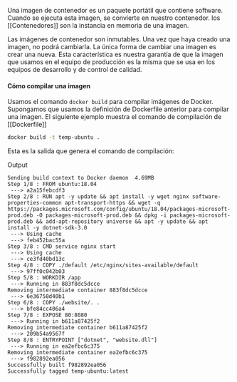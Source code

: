Una imagen de contenedor es un paquete portátil que contiene software. Cuando se ejecuta esta imagen, se convierte en nuestro  contenedor. los [[Contenedores]] son la instancia en memoria de una imagen.

Las imágenes de contenedor son inmutables. Una vez que haya creado una imagen, no podrá cambiarla. La única forma de cambiar una imagen es crear una nueva. Esta característica es nuestra garantía de que la imagen que usamos en el equipo de producción es la misma que se usa en los equipos de desarrollo y de control de calidad.

#### Cómo compilar una imagen


Usamos el comando `docker build` para compilar imágenes de Docker. Supongamos que usamos la definición de Dockerfile anterior para compilar una imagen. El siguiente ejemplo muestra el comando de compilación de [[Dockerfile]]


``` bash 
docker build -t temp-ubuntu .

```
Esta es la salida que genera el comando de compilación:

Output


```
Sending build context to Docker daemon  4.69MB
Step 1/8 : FROM ubuntu:18.04
 ---> a2a15febcdf3
Step 2/8 : RUN apt -y update && apt install -y wget nginx software-properties-common apt-transport-https && wget -q https://packages.microsoft.com/config/ubuntu/18.04/packages-microsoft-prod.deb -O packages-microsoft-prod.deb && dpkg -i packages-microsoft-prod.deb && add-apt-repository universe && apt -y update && apt install -y dotnet-sdk-3.0
 ---> Using cache
 ---> feb452bac55a
Step 3/8 : CMD service nginx start
 ---> Using cache
 ---> ce3fd40bd13c
Step 4/8 : COPY ./default /etc/nginx/sites-available/default
 ---> 97ff0c042b03
Step 5/8 : WORKDIR /app
 ---> Running in 883f8dc5dcce
Removing intermediate container 883f8dc5dcce
 ---> 6e36758d40b1
Step 6/8 : COPY ./website/. .
 ---> bfe84cc406a4
Step 7/8 : EXPOSE 80:8080
 ---> Running in b611a87425f2
Removing intermediate container b611a87425f2
 ---> 209b54a9567f
Step 8/8 : ENTRYPOINT ["dotnet", "website.dll"]
 ---> Running in ea2efbc6c375
Removing intermediate container ea2efbc6c375
 ---> f982892ea056
Successfully built f982892ea056
Successfully tagged temp-ubuntu:latest

```